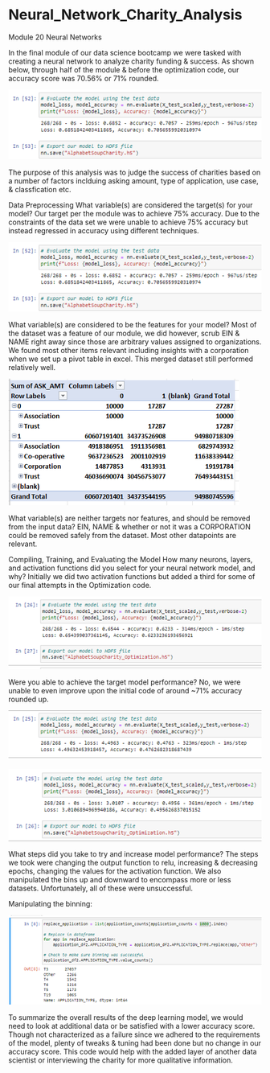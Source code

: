 # Neural_Network_Charity_Analysis
Module 20 Neural Networks

In the final module of our data science bootcamp we were tasked with creating a neural network to analyze charity funding & success. As shown below, through half of the module & before the optimization code, our accuracy score was 70.56% or 71% rounded. 

![](https://github.com/PDob02/Neural_Network_Charity_Analysis/blob/main/Resources/Accuracy_score.png)

The purpose of this analysis was to judge the success of charities based on a number of factors inclduing asking amount, type of application, use case, & classfication etc. 

Data Preprocessing
What variable(s) are considered the target(s) for your model? Our target per the module was to achieve 75% accuracy. Due to the constraints of the data set we were unable to achieve 75% accuracy but instead regressed in accuracy using different techniques. 

![](https://github.com/PDob02/Neural_Network_Charity_Analysis/blob/main/Resources/Accuracy_score.png)

What variable(s) are considered to be the features for your model? Most of the dataset was a feature of our module, we did however, scrub EIN & NAME right away since those are arbitrary values assigned to organizations. We found most other items relevant including insights with a corporation when we set up a pivot table in excel. This merged dataset still performed relatively well. 

![](https://github.com/PDob02/Neural_Network_Charity_Analysis/blob/main/Resources/Pivot_corporation_insight.png)

What variable(s) are neither targets nor features, and should be removed from the input data? EIN, NAME & whether or not it was a CORPORATION could be removed safely from the dataset. Most other datapoints are relevant. 

Compiling, Training, and Evaluating the Model
How many neurons, layers, and activation functions did you select for your neural network model, and why? Initially we did two activation functions but added a third for some of our final attempts in the Optimization code. 

![](https://github.com/PDob02/Neural_Network_Charity_Analysis/blob/main/Resources/Added_third_hidden_layer.png)

Were you able to achieve the target model performance? No, we were unable to even improve upon the initial code of around ~71% accuracy rounded up. 

![](https://github.com/PDob02/Neural_Network_Charity_Analysis/blob/main/Resources/Add_relu_in_output_accuracy.png)

![](https://github.com/PDob02/Neural_Network_Charity_Analysis/blob/main/Resources/Added_relu_lowered_hidden_node_layer_50.png)

What steps did you take to try and increase model performance? The steps we took were changing the output function to relu, increasing & decreasing epochs, changing the values for the activation function. We also manipulated the bins up and downward to encompass more or less datasets. Unfortunately, all of these were unsuccessful. 

Manipulating the binning:

![](https://github.com/PDob02/Neural_Network_Charity_Analysis/blob/main/Resources/Application_counts_binning.png)

To summarize the overall results of the deep learning model, we would need to look at additional data or be satisfied with a lower accuracy score. Though not characterized as a failure since we adhered to the requirements of the model, plenty of tweaks & tuning had been done but no change in our accuracy score. This code would help with the added layer of another data scientist or interviewing the charity for more qualitative information. 